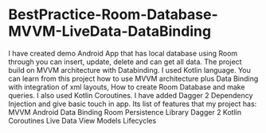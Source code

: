 # BestPractice-Room-Database-MVVM-LiveData-DataBinding
I have created demo Android App that has local database using Room through you can insert, update, delete and can get all data. The project build on MVVM architecture with Databinding. I used Kotlin language. You can learn from this project how to use MVVM architecture plus Data Binding with integration of xml layouts, How to create Room Database and make queries. I also used Kotlin Coroutines. I have added Dagger 2 Dependency Injection and give basic touch in app.   Its list of features that my project has: MVVM Android Data Binding  Room Persistence Library Dagger 2 Kotlin Coroutines Live Data View Models Lifecycles
